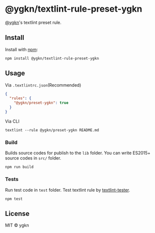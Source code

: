 # @ygkn/textlint-rule-preset-ygkn

[@ygkn](https://github.com/ygkn)'s textlint preset rule.

## Install

Install with [npm](https://www.npmjs.com/):

    npm install @ygkn/textlint-rule-preset-ygkn

## Usage

Via `.textlintrc.json`(Recommended)

```json
{
  "rules": {
    "@ygkn/preset-ygkn": true
  }
}
```

Via CLI

```
textlint --rule @ygkn/preset-ygkn README.md
```

### Build

Builds source codes for publish to the `lib` folder.
You can write ES2015+ source codes in `src/` folder.

    npm run build

### Tests

Run test code in `test` folder.
Test textlint rule by [textlint-tester](https://github.com/textlint/textlint-tester).

    npm test

## License

MIT © ygkn
